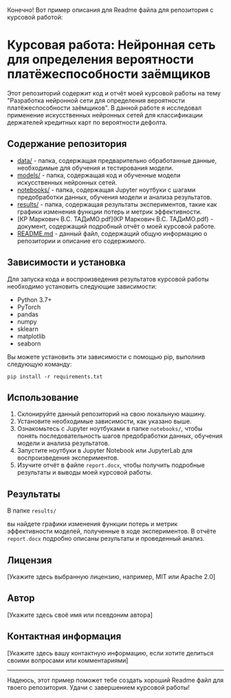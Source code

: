 Конечно! Вот пример описания для Readme файла для репозитория с курсовой работой:

# Курсовая работа: Нейронная сеть для определения вероятности платёжеспособности заёмщиков

Этот репозиторий содержит код и отчёт моей курсовой работы на тему "Разработка нейронной сети для определения вероятности платёжеспособности заёмщиков". В данной работе я исследовал применение искусственных нейронных сетей для классификации держателей кредитных карт по вероятности дефолта.

## Содержание репозитория

- [data/](data/) - папка, содержащая предварительно обработанные данные, необходимые для обучения и тестирования модели.
- [models/](models/) - папка, содержащая код и обученные модели искусственных нейронных сетей.
- [notebooks/](notebooks/) - папка, содержащая Jupyter ноутбуки с шагами предобработки данных, обучения модели и анализа результатов.
- [results/](results/) - папка, содержащая результаты экспериментов, такие как графики изменения функции потерь и метрик эффективности.
- [КР Маркович В.С. ТАДиМО.pdf](КР Маркович В.С. ТАДиМО.pdf) - документ, содержащий подробный отчёт о моей курсовой работе.
- [README.md](README.md) - данный файл, содержащий общую информацию о репозитории и описание его содержимого.


## Зависимости и установка

Для запуска кода и воспроизведения результатов курсовой работы необходимо установить следующие зависимости:

- Python 3.7+
- PyTorch
- pandas
- numpy
- sklearn
- matplotlib
- seaborn

Вы можете установить эти зависимости с помощью pip, выполнив следующую команду:

```
pip install -r requirements.txt
```

## Использование

1. Склонируйте данный репозиторий на свою локальную машину.
2. Установите необходимые зависимости, как указано выше.
3. Ознакомьтесь с Jupyter ноутбуками в папке `notebooks/`, чтобы понять последовательность шагов предобработки данных, обучения модели и анализа результатов.
4. Запустите ноутбуки в Jupyter Notebook или JupyterLab для воспроизведения экспериментов.
5. Изучите отчёт в файле `report.docx`, чтобы получить подробные результаты и выводы моей курсовой работы.

## Результаты

В папке `results/`

 вы найдете графики изменения функции потерь и метрик эффективности моделей, полученные в ходе экспериментов. В отчёте `report.docx` подробно описаны результаты и проведенный анализ.

## Лицензия

[Укажите здесь выбранную лицензию, например, MIT или Apache 2.0]

## Автор

[Укажите здесь своё имя или псевдоним автора]

## Контактная информация

[Укажите здесь вашу контактную информацию, если хотите делиться своими вопросами или комментариями]

---

Надеюсь, этот пример поможет тебе создать хороший Readme файл для твоего репозитория. Удачи с завершением курсовой работы!
